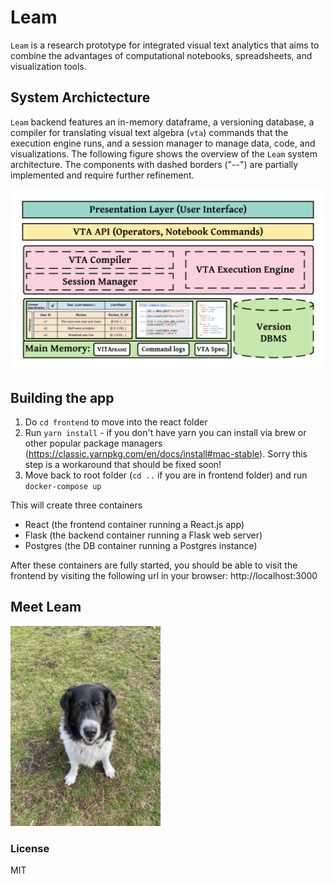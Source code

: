 # Leam
`Leam` is a research prototype for integrated visual text analytics that aims to combine the advantages of computational notebooks, spreadsheets, and visualization tools.

## System Archictecture

`Leam` backend features an in-memory dataframe, a versioning database, a compiler for translating visual text algebra (`vta`) commands that the execution engine runs, and a session manager to manage data, code, and visualizations. The following figure shows the overview of the `Leam` system architecture. The components with dashed borders ("--") are partially implemented and require further refinement.

![Alt text](/images/leam-arch.png?raw=true "Leam System Architecture")

##  Building the app

1. Do `cd frontend` to move into the react folder
2. Run `yarn install` - if you don't have yarn you can install via brew or other popular package managers (https://classic.yarnpkg.com/en/docs/install#mac-stable). Sorry this step is a workaround that should be fixed soon!
3. Move back to root folder (`cd ..` if you are in frontend folder) and run `docker-compose up` 

This will create three containers
- React (the frontend container running a React.js app)
- Flask (the backend container running a Flask web server)
- Postgres (the DB container running a Postgres instance)

After these containers are fully started, you should be able to visit the frontend by visiting the following url in your browser: http://localhost:3000

## Meet Leam

![Alt text](/images/leam.jpeg?raw=true "Leam <3")

### License

MIT

